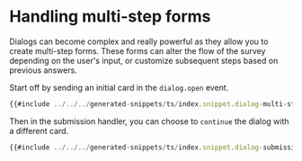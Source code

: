 # Handling multi-step forms

Dialogs can become complex and really powerful as they allow you to create multi-step forms. These forms can alter the flow of the survey depending on the user's input, or customize subsequent steps based on previous answers.

Start off by sending an initial card in the `dialog.open` event.

```ts
{{#include ../../../generated-snippets/ts/index.snippet.dialog-multi-step-step-1.ts }}
```

Then in the submission handler, you can choose to `continue` the dialog with a different card.

```ts
{{#include ../../../generated-snippets/ts/index.snippet.dialog-submission-multistep.ts }}
```
